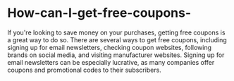 # How-can-I-get-free-coupons-
If you're looking to save money on your purchases, getting free coupons is a great way to do so. There are several ways to get free coupons, including signing up for email newsletters, checking coupon websites, following brands on social media, and visiting manufacturer websites. Signing up for email newsletters can be especially lucrative, as many companies offer coupons and promotional codes to their subscribers.
